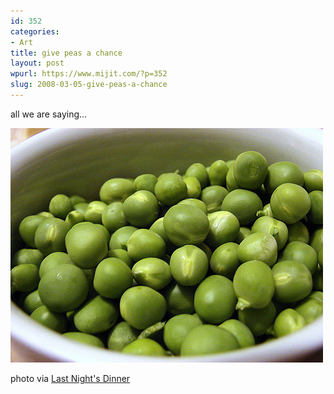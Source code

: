 ```yaml
---
id: 352
categories:
- Art
title: give peas a chance
layout: post
wpurl: https://www.mijit.com/?p=352
slug: 2008-03-05-give-peas-a-chance
---
```

all we are saying...

<img src='/images/2008/03/509313477_e00b368ad5.jpg' alt='509313477_e00b368ad5.jpg' />

photo via <a href="https://www.lastnightsdinner.net/2007/05/22/orrecchiette-with-peas-and-chives/">Last Night's Dinner</a>
